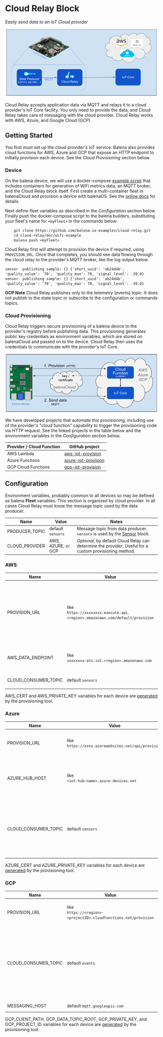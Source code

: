 # Cloud Relay Block

*Easily send data to an IoT Cloud provider*

![Overview](doc/overview.png)

Cloud Relay accepts application data via MQTT and relays it to a cloud provider's IoT Core facility. You only need to provide the data, and Cloud Relay takes care of messaging with the cloud provider. Cloud Relay works with AWS, Azure, and Google Cloud (GCP).

## Getting Started

You first must set up the cloud provider's IoT service. Balena also provides cloud functions for AWS, Azure and GCP that expose an HTTP endpoint to initially provision each device. See the _Cloud Provisioning_ section below.

### Device
On the balena device, we will use a docker-compose [example script](doc/wifi-example/docker-compose.yml) that includes containers for generation of WiFi metrics data, an MQTT broker, and the Cloud Relay block itself. First create a multi-container fleet in balenaCloud and provision a device with balenaOS. See the [online docs](https://www.balena.io/docs/learn/getting-started/raspberrypi3/nodejs/) for details.

Next define fleet variables as described in the *Configuration* section below. Finally push the docker-compose script to the balena builders, substituting your fleet's name for `<myFleet>` in the commands below.

```
    git clone https://github.com/balena-io-examples/cloud-relay.git
    cd cloud-relay/doc/wifi-example
    balena push <myFleet>
```

Cloud Relay first will attempt to provision the device if required, using `PROVISION_URL`. Once that completes, you should see data flowing through the cloud relay to the provider's MQTT broker, like the log output below.

```
sensor  publishing sample: {} {'short_uuid': 'ab24d4b', 'quality_value': '70', 'quality_max': 70, 'signal_level': -39.0}
sensor  publishing sample: {} {'short_uuid': 'ab24d4b', 'quality_value': '70', 'quality_max': 70, 'signal_level': -39.0}
```

**GCP Note** Cloud Relay publishes only to the telemetry (events) topic. It does not publish to the state topic or subscribe to the configuration or commands topics.

### Cloud Provisioning

Cloud Relay triggers secure provisioning of a balena device to the provider's registry before publishing data. This provisioning generates public key credentials as environment variables, which are stored on balenaCloud and passed on to the device. Cloud Relay then uses the credentials to communicate with the provider's IoT Core.

![Provision-Send](doc/provision-send.png)

We have developed projects that automate this provisioning, including use of the provider's "cloud function" capability to trigger the provisioning code via HTTP request. See the linked projects in the table below and the environment variables in the *Configuration* section below.

| Provider / Cloud Function | GitHub project |
|----------|-------------------|
| AWS Lambda | [aws-iot-provision](https://github.com/balena-io-examples/aws-iot-provision) |
| Azure Functions | [azure-iot-provision](https://github.com/balena-io-examples/azure-iot-provision) |
| GCP Cloud Functions | [gcp-iot-provision](https://github.com/balena-io-examples/gcp-iot-provision) |

## Configuration

Environment variables, probably common to all devices so may be defined as balena **Fleet** variables. This section is organized by cloud provider. In all cases Cloud Relay must know the message topic used by the data producer.

|  Name | Value | Notes |
|-------|-------|-------|
| PRODUCER_TOPIC| default `sensors` | Message topic from data producer. `sensors` is used by the [Sensor](https://github.com/balenablocks/sensor) block. |
| CLOUD_PROVIDER | AWS, AZURE, or GCP | *Optional*, by default Cloud Relay can determine the provider. Useful for a custom provisioning method. |


### AWS

|  Name | Value | Notes |
|-------|-------|-------|
|  PROVISION_URL   | like<br>`https://xxxxxxxx.execute-api.<region>.amazonaws.com/default/provision` | URL to trigger the provisioning cloud function. See *Functions -> provision -> Configuration -> Triggers* in the AWS Lambda console. |
| AWS_DATA_ENDPOINT| like<br>`xxxxxxxx-ats.iot.<region>.amazonaws.com                               ` | Host name to receive data. See *Settings* in the AWS IoT console. |
| CLOUD_CONSUMER_TOPIC| default `sensors` | Topic for message sent to AWS. |

AWS_CERT and AWS_PRIVATE_KEY variables for each device are [generated](https://github.com/balena-io-examples/aws-iot-provision#device-environment-variables) by the provisioning tool.

### Azure

|  Name | Value | Notes |
|-------|-------|-------|
|  PROVISION_URL   | like<br>`https://xxxx.azurewebsites.net/api/provision` | URL to trigger the provisioning cloud function.|
| AZURE_HUB_HOST | like<br>`<iot-hub-name>.azure-devices.net` | Host name to receive data. See *Overview* for the IoT Hub in the Azure portal. |
| CLOUD_CONSUMER_TOPIC| default `sensors`| Cloud Relay creates a `topic` key with this value in the `properties` map included in the message to Azure. |

AZURE_CERT and AZURE_PRIVATE_KEY variables for each device are [generated](https://github.com/balena-io-examples/azure-iot-provision#device-environment-variables) by the provisioning tool.

### GCP

|  Name | Value | Notes |
|-------|-------|-------|
|  PROVISION_URL   | like<br>`https://<region>-<projectID>.cloudfunctions.net/provision` | URL to trigger the provisioning cloud function. |
| CLOUD_CONSUMER_TOPIC| default `events` | Topic for message sent to GCP, which expects `events` as the default *telemetry* topic. As the docs [describe](https://cloud.google.com/iot/docs/how-tos/mqtt-bridge#publishing_telemetry_events_to_additional_cloud_pubsub_topics), you also may publish to a subfolder like `events/alerts`. |
| MESSAGING_HOST | default `mqtt.googleapis.com` | Hostname to receive data. |

GCP_CLIENT_PATH, GCP_DATA_TOPIC_ROOT, GCP_PRIVATE_KEY, and GCP_PROJECT_ID variables for each device are [generated](https://github.com/balena-io-examples/gcp-iot-provision#device-environment-variables) by the provisioning tool.
